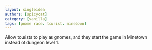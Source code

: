 ```yaml
---
layout: singleidea
authors: [spicycat]
category: [vanilla]
tags: [gnome race, tourist, minetown]
---
```

Allow tourists to play as gnomes, and they start the game in Minetown instead of dungeon level 1.
